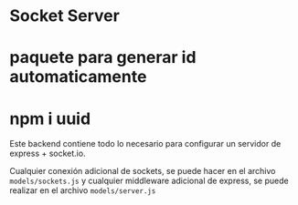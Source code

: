 # Socket Server

# paquete para generar id automaticamente

# npm i uuid

Este backend contiene todo lo necesario para configurar un servidor de express + socket.io.

Cualquier conexión adicional de sockets, se puede hacer en el archivo `models/sockets.js` y cualquier middleware adicional de express, se puede realizar en el archivo `models/server.js`
